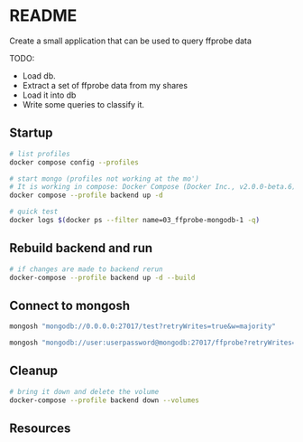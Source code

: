 # README

Create a small application that can be used to query ffprobe data

TODO:

* Load db.
* Extract a set of ffprobe data from my shares
* Load it into db
* Write some queries to classify it.  

## Startup

```sh
# list profiles
docker compose config --profiles               

# start mongo (profiles not working at the mo')
# It is working in compose: Docker Compose (Docker Inc., v2.0.0-beta.6) - Docker Desktop 3.5.2
docker compose --profile backend up -d 

# quick test
docker logs $(docker ps --filter name=03_ffprobe-mongodb-1 -q)
```

## Rebuild backend and run

```sh
# if changes are made to backend rerun
docker-compose --profile backend up -d --build
```

## Connect to mongosh

```sh
mongosh "mongodb://0.0.0.0:27017/test?retryWrites=true&w=majority" 

mongosh "mongodb://user:userpassword@mongodb:27017/ffprobe?retryWrites=true&w=majority"
```

## Cleanup

```sh
# bring it down and delete the volume
docker-compose --profile backend down --volumes
```

## Resources
